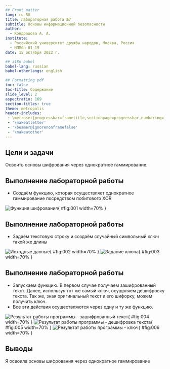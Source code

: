 ```yaml
---
## Front matter
lang: ru-RU
title: Лабораторная работа №7
subtitle: Основы информационной безопасности
author:
  - Кондрашова А. А.
institute:
  - Российский университет дружбы народов, Москва, Россия
  - НПМбл-01-19
date: 15 октября 2022 г.

## i18n babel
babel-lang: russian
babel-otherlangs: english

## Formatting pdf
toc: false
toc-title: Содержание
slide_level: 2
aspectratio: 169
section-titles: true
theme: metropolis
header-includes:
 - \metroset{progressbar=frametitle,sectionpage=progressbar,numbering=fraction}
 - '\makeatletter'
 - '\beamer@ignorenonframefalse'
 - '\makeatother'
---
```


## Цели и задачи

Освоить основы шифрования через однократное гаммирование.

## Выполнение лабораторной работы 

- Создаём функцию, которая осуществляет однократное гаммирование посредством побитового XOR

![Функция шифрования](image/01.png){ #fig:001 width=70% }

## Выполнение лабораторной работы 

- Задаём текстовую строку и создаём случайный символьный ключ такой же длины

![Исходные данные](image/02.png){ #fig:002 width=70% }
![Задание ключа](image/03.png){ #fig:003 width=70% }

## Выполнение лабораторной работы 

- Запускаем функцию. В первом случае получаем зашифрованный текст. Далее, используя тот же самый ключ, осущвляем дешифровку текста. Так же, зная оригинальный текст и его шифорку, можем получить ключ.
- Все эти действия осуществляются через одну и ту же функцию.

![Результат работы программы - зашифрованный текст](image/04.png){ #fig:004 width=70% }
![Результат работы программы - дешифровка текста](image/05.png){ #fig:005 width=70% }
![Результат работы программы - ключ](image/06.png){ #fig:006 width=70% }

## Выводы

Я освоила основы шифрования через однократное гаммирование

